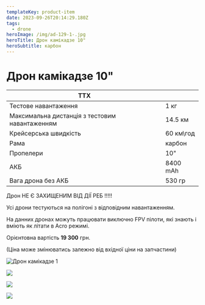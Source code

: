 ```yaml
---
templateKey: product-item
date: 2023-09-26T20:14:29.180Z
tags:
  - drone
heroImage: /img/ad-129-1-.jpg
heroTitle: Дрон камікадзе 10"
heroSubtitle: карбон
---
```

# Дрон камікадзе 10"

| ТТХ                                            |           |
| ---------------------------------------------- | --------- |
| Тестове навантаження                           | 1 кг      |
| Максимальна дистанція з тестовим навантаженням | 14.5 км   |
| Крейсерська швидкість                          | 60 км\год |
| ﻿Рама                                           | карбон    |
| Пропелери                                      | 10"       |
| АКБ                                            | 8400 mAh  |
| Вага дрона без АКБ                             | 530 гр    | 

Дрон НЕ Є ЗАХИЩЕНИМ ВІД ДІЇ РЕБ !!!!!

Усі дрони тестуються на полігоні з відповідним навантаженням.

На данних дронах можуть працювати в﻿иключно FPV пілоти, які знають і вміють як літати в Acro режимі.

Орієнтовна вартість **19 300** грн.

(Ціна може змінюватись залежно від вхідної ціни на запчастини)

![Дрон камікадзе 1](/img/img_2140.jpg)

![](/img/img_2141.jpg)

![](/img/img_2142.jpg)

![](/img/img_2145.jpg)